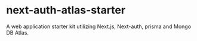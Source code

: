 # next-auth-atlas-starter
 A web application starter kit utilizing Next.js, Next-auth, prisma and Mongo DB Atlas.
